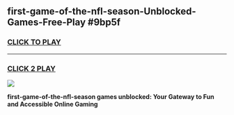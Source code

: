 
## first-game-of-the-nfl-season-Unblocked-Games-Free-Play #9bp5f
<h3>
<a href="https://us.freeplayer.one?title=first-game-of-the-nfl-season&ref=9M">CLICK TO PLAY</a></h3>
<hr>

<h3>
<a href="https://us.freeplayer.one?title=first-game-of-the-nfl-season&ref=9M">CLICK 2 PLAY</a>
  
</h3>

<a href="https://us.freeplayer.one?title=first-game-of-the-nfl-season&ref=9M"><img src="https://clearcache.store/games.png"></a>


**first-game-of-the-nfl-season games unblocked: Your Gateway to Fun and Accessible Online Gaming**
